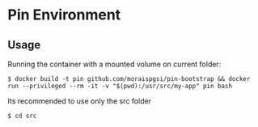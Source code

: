 # Pin Environment

## Usage
Running the container with a mounted volume on current folder:
```
$ docker build -t pin github.com/moraispgsi/pin-bootstrap && docker run --privileged --rm -it -v "$(pwd):/usr/src/my-app" pin bash
```


Its recommended to use only the src folder
```
$ cd src
```
